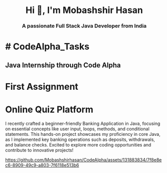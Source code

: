 <h1 align="center">Hi 👋, I'm Mobashshir Hasan</h1>
<h3 align="center">A passionate Full Stack Java Developer from India</h3>


<h1> # CodeAlpha_Tasks </h1>
<h2>Java Internship through Code Alpha </h2>
<h1>First Assignment</h1>
<h1>Online Quiz Platform</h1>
<spam>
 I recently crafted a beginner-friendly Banking Application in Java, focusing on essential concepts like user input, loops, methods, and conditional statements. This hands-on project showcases my proficiency in core Java, as I implemented key banking operations such as deposits, withdrawals, and balance checks. Excited to explore more coding opportunities and contribute to innovative projects!
</spam>



https://github.com/Mobashshirhasan/CodeAlpha/assets/131883834/7f8e8ec6-8909-49c9-a803-7f6118e513b6


